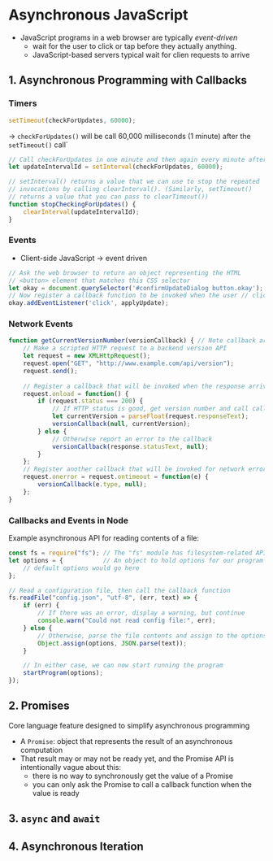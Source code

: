 # Asynchronous JavaScript

* JavaScript programs in a web browser are typically _event-driven_ 
    * wait for the user to click or tap before they actually anything.
    * JavaScript-based servers typical wait for clien requests to arrive

## 1. Asynchronous Programming with Callbacks

### Timers

```javascript
setTimeout(checkForUpdates, 60000);
```

&rarr; `checkForUpdates()` will be call 60,000 milliseconds (1 minute) after the `setTimeout()` call`

```javascript
// Call checkForUpdates in one minute and then again every minute after that
let updateIntervalId = setInterval(checkForUpdates, 60000);

// setInterval() returns a value that we can use to stop the repeated 
// invocations by calling clearInterval(). (Similarly, setTimeout() 
// returns a value that you can pass to clearTimeout())
function stopCheckingForUpdates() {
    clearInterval(updateIntervalId);
}
```

### Events

* Client-side JavaScript &rarr; event driven

```javascript
// Ask the web browser to return an object representing the HTML
// <button> element that matches this CSS selector
let okay = document.querySelector('#confirmUpdateDialog button.okay');
// Now register a callback function to be invoked when the user // clicks on that button.
okay.addEventListener('click', applyUpdate);
```

### Network Events

```javascript
function getCurrentVersionNumber(versionCallback) { // Note callback argument 
    // Make a scripted HTTP request to a backend version API
    let request = new XMLHttpRequest();
    request.open("GET", "http://www.example.com/api/version"); 
    request.send();
   
    // Register a callback that will be invoked when the response arrives
    request.onload = function() {
        if (request.status === 200) {
            // If HTTP status is good, get version number and call callback.
            let currentVersion = parseFloat(request.responseText); 
            versionCallback(null, currentVersion);
        } else {
            // Otherwise report an error to the callback 
            versionCallback(response.statusText, null);
        }
    };
    // Register another callback that will be invoked for network errors
    request.onerror = request.ontimeout = function(e) { 
        versionCallback(e.type, null);
    };
}
```

### Callbacks and Events in Node

Example asynchronous API for reading contents of a file:  

```javascript
const fs = require("fs"); // The "fs" module has filesystem-related APIs 
let options = {           // An object to hold options for our program
    // default options would go here
};

// Read a configuration file, then call the callback function
fs.readFile("config.json", "utf-8", (err, text) => { 
    if (err) {
        // If there was an error, display a warning, but continue
        console.warn("Could not read config file:", err); 
    } else {
        // Otherwise, parse the file contents and assign to the options object
        Object.assign(options, JSON.parse(text)); 
    }

    // In either case, we can now start running the program
    startProgram(options);
});
```


## 2. Promises

Core language feature designed to simplify asynchronous programming  

* A `Promise`: object that represents the result of an asynchronous computation  
* That result may or may not be ready yet, and the Promise API is intentionally vague about this:  
    * there is no way to synchronously get the value of a Promise
    * you can only ask the Promise to call a callback function when the value is ready

## 3. `async` and `await`

## 4. Asynchronous Iteration
    



